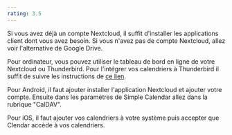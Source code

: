 ```yaml
---
rating: 3.5
---
```


Si vous avez déjà un compte Nextcloud, il suffit d'installer les applications client dont vous avez besoin. Si vous n'avez pas de compte Nextcloud, allez voir l'alternative de Google Drive.

Pour ordinateur, vous pouvez utiliser le tableau de bord en ligne de votre Nextcloud ou Thunderbird. Pour l'intégrer vos calendriers à Thunderbird il suffit de suivre les instructions de [ce lien](https://wiki.zaclys.com/index.php/Synchronisation_des_agendas_et_des_t%C3%A2ches_avec_Thunderbird).

Pour Android, il faut ajouter installer l'application Nextcloud et ajouter votre compte. Ensuite dans les paramètres de Simple Calendar allez dans la rubrique "CalDAV".

Pour iOS, il faut ajouter vos calendriers à votre système puis accepter que Clendar accède à vos calendriers.
